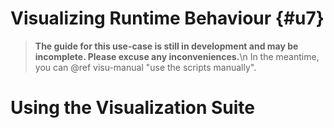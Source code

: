 # Visualizing Runtime Behaviour {#u7}
> **The guide for this use-case is still in development and may be incomplete. Please excuse any inconveniences.**\n
> In the meantime, you can @ref visu-manual "use the scripts manually".

# Using the Visualization Suite